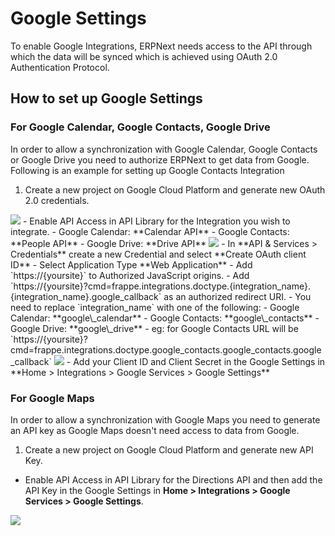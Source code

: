 <!-- add-breadcrumbs -->
# Google Settings

To enable Google Integrations, ERPNext needs access to the API through which the data will be synced which is achieved using OAuth 2.0 Authentication Protocol.

## How to set up Google Settings

### For Google Calendar, Google Contacts, Google Drive

In order to allow a synchronization with Google Calendar, Google Contacts or Google Drive you need to authorize ERPNext to get data from Google. Following is an example for setting up Google Contacts Integration

1. Create a new project on Google Cloud Platform and generate new OAuth 2.0 credentials.
<img class="screenshot" src="/docs/v12/assets/img/erpnext_integrations/google_contacts_project_creation.gif">
- Enable API Access in API Library for the Integration you wish to integrate.
  - Google Calendar: **Calendar API**
  - Google Contacts: **People API**
  - Google Drive: **Drive API**

 <img class="screenshot" src="/docs/v12/assets/img/erpnext_integrations/api.gif">
- In **API & Services > Credentials** create a new Credential and select **Create OAuth client ID**
- Select Application Type **Web Application**
- Add `https://{yoursite}` to Authorized JavaScript origins.
- Add `https://{yoursite}?cmd=frappe.integrations.doctype.{integration_name}.{integration_name}.google_callback` as an authorized redirect URI.
  - You need to replace `integration_name` with one of the following:
     - Google Calendar: **google\_calendar**
     - Google Contacts: **google\_contacts**
     - Google Drive: **google\_drive**
  - eg: for Google Contacts URL will be `https://{yoursite}?cmd=frappe.integrations.doctype.google_contacts.google_contacts.google_callback`

 <img class="screenshot" src="/docs/v12/assets/img/erpnext_integrations/google_contacts_oauth.gif">
- Add your Client ID and Client Secret in the Google Settings in **Home > Integrations > Google Services > Google Settings**

### For Google Maps

In order to allow a synchronization with Google Maps you need to generate an API key as Google Maps doesn't need access to data from Google.

1. Create a new project on Google Cloud Platform and generate new API Key.
- Enable API Access in API Library for the Directions API and then add the API Key in the Google Settings in **Home > Integrations > Google Services > Google Settings**.
<img class="screenshot" src="/docs/v12/assets/img/erpnext_integrations/api_key.gif">
